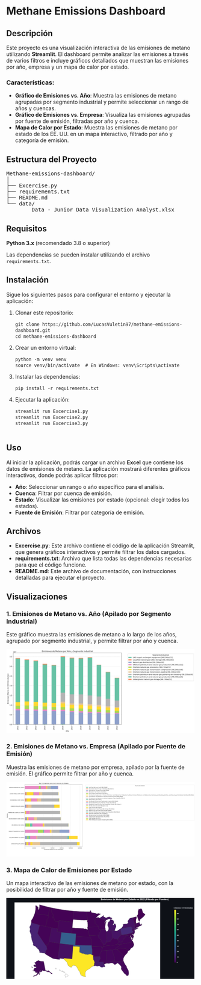 <!DOCTYPE html>
<html lang="en">
<head>
    <meta charset="UTF-8">
    <meta name="viewport" content="width=device-width, initial-scale=1.0">
    
</head>
<body>

<h1>Methane Emissions Dashboard</h1>

<h2>Descripción</h2>
<p>Este proyecto es una visualización interactiva de las emisiones de metano utilizando <strong>Streamlit</strong>. 
El dashboard permite analizar las emisiones a través de varios filtros e incluye gráficos detallados que muestran las emisiones por año, empresa y un mapa de calor por estado.</p>

<h3>Características:</h3>
<ul>
    <li><strong>Gráfico de Emisiones vs. Año</strong>: Muestra las emisiones de metano agrupadas por segmento industrial y permite seleccionar un rango de años y cuencas.</li>
    <li><strong>Gráfico de Emisiones vs. Empresa</strong>: Visualiza las emisiones agrupadas por fuente de emisión, filtradas por año y cuenca.</li>
    <li><strong>Mapa de Calor por Estado</strong>: Muestra las emisiones de metano por estado de los EE. UU. en un mapa interactivo, filtrado por año y categoría de emisión.</li>
</ul>

<h2>Estructura del Proyecto</h2>

<pre>
Methane-emissions-dashboard/
│
├── Excercise.py
├── requirements.txt        
├── README.md               
└── data/
        Data - Junior Data Visualization Analyst.xlsx
</pre>

<h2>Requisitos</h2>
<p><strong>Python 3.x</strong> (recomendado 3.8 o superior)</p>
<p>Las dependencias se pueden instalar utilizando el archivo <code>requirements.txt</code>.</p>

<h2>Instalación</h2>
<p>Sigue los siguientes pasos para configurar el entorno y ejecutar la aplicación:</p>

<ol>
    <li>Clonar este repositorio:</li>
    <pre><code>git clone https://github.com/LucasVuletin97/methane-emissions-dashboard.git
cd methane-emissions-dashboard</code></pre>

<li> Crear un entorno virtual: </li>
    <pre><code>python -m venv venv
source venv/bin/activate  # En Windows: venv\Scripts\activate</code></pre>

<li>Instalar las dependencias:</li>
    <pre><code>pip install -r requirements.txt</code></pre>

<li>Ejecutar la aplicación:</li>
    <pre><code>streamlit run Excercise1.py
streamlit run Excercise2.py
streamlit run Excercise3.py
    </code></pre>
</ol>

<h2>Uso</h2>
<p>Al iniciar la aplicación, podrás cargar un archivo <strong>Excel</strong> que contiene los datos de emisiones de metano. La aplicación mostrará diferentes gráficos interactivos, donde podrás aplicar filtros por:</p>

<ul>
    <li><strong>Año</strong>: Seleccionar un rango o año específico para el análisis.</li>
    <li><strong>Cuenca</strong>: Filtrar por cuenca de emisión.</li>
    <li><strong>Estado</strong>: Visualizar las emisiones por estado (opcional: elegir todos los estados).</li>
    <li><strong>Fuente de Emisión</strong>: Filtrar por categoría de emisión.</li>
</ul>

<h2>Archivos</h2>
<ul>
    <li><strong>Excercise.py</strong>: Este archivo contiene el código de la aplicación Streamlit, que genera gráficos interactivos y permite filtrar los datos cargados.</li>
    <li><strong>requirements.txt</strong>: Archivo que lista todas las dependencias necesarias para que el código funcione.</li>
    <li><strong>README.md</strong>: Este archivo de documentación, con instrucciones detalladas para ejecutar el proyecto.</li>
</ul>

<h2>Visualizaciones</h2>

<h3>1. Emisiones de Metano vs. Año (Apilado por Segmento Industrial)</h3>
<p>Este gráfico muestra las emisiones de metano a lo largo de los años, agrupado por segmento industrial, y permite filtrar por año y cuenca.</p>
<img src="Exercise1.png" alt="Emisiones de Metano vs. Año" width="500"/>



<h3>2. Emisiones de Metano vs. Empresa (Apilado por Fuente de Emisión)</h3>
<p>Muestra las emisiones de metano por empresa, apilado por la fuente de emisión. El gráfico permite filtrar por año y cuenca.</p>
<img src="Exercise2.png" alt="Emisiones de Metano vs. Empresa" width="500"/>


<h3>3. Mapa de Calor de Emisiones por Estado</h3>
<p>Un mapa interactivo de las emisiones de metano por estado, con la posibilidad de filtrar por año y fuente de emisión.</p>
<img src="Exercise3.png" alt="Mapa de Calor de Emisiones por Estado" width="500"/>

</body>
</html>

